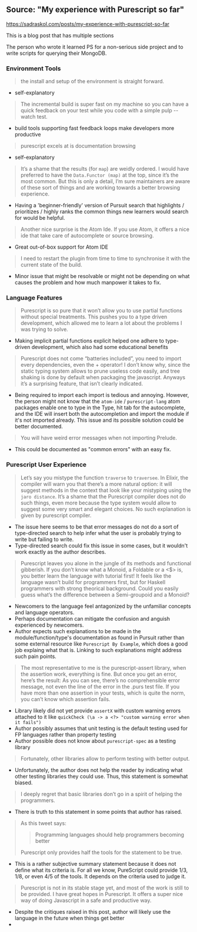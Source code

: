 
## Source: "My experience with Purescript so far"

https://sadraskol.com/posts/my-experience-with-purescript-so-far

This is a blog post that has multiple sections

The person who wrote it learned PS for a non-serious side project and to write scripts for querying their MongoDB.

### Environment Tools

> the install and setup of the environment is straight forward.

- self-explanatory

> The incremental build is super fast on my machine so you can have a quick feedback on your test while you code with a simple pulp --watch test.

- build tools supporting fast feedback loops make developers more productive

> purescript excels at is documentation browsing

- self-explanatory

> It’s a shame that the results (for `map`) are weidly ordered. I would have preferred to have the `Data.Functor (map)` at the top, since it’s the most common. But this is only a detail, I’m sure maintainers are aware of these sort of things and are working towards a better browsing experience.

- Having a 'beginner-friendly' version of Pursuit search that highlights / prioritizes / highly ranks the common things new learners would search for would be helpful.

> Another nice surprise is the Atom Ide. If you use Atom, it offers a nice ide that take care of autocomplete or source browsing.

- Great out-of-box support for Atom IDE

> I need to restart the plugin from time to time to synchronise it with the current state of the build.

- Minor issue that might be resolvable or might not be depending on what causes the problem and how much manpower it takes to fix.

### Language Features

> Purescript is so pure that it won’t allow you to use partial functions without special treatments. This pushes you to a type driven development, which allowed me to learn a lot about the problems I was trying to solve.

- Making implicit partial functions explicit helped one adhere to type-driven development, which also had some educational benefits

> Purescript does not come “batteries included”, you need to import every dependencies, even the + operator! I don’t know why, since the static typing system allows to prune useless code easily, and tree shaking is done by default when packaging the javascript. Anyways it’s a surprising feature, that isn’t clearly indicated.

- Being required to import each import is tedious and annoying. However, the person might not know that the `atom-ide` / `purescript-lang` atom packages enable one to type in the Type, hit tab for the autocomplete, and the IDE will insert both the autocompletion and import the module if it's not imported already. This issue and its possible solution could be better documented.

> You will have weird error messages when not importing Prelude.

- This could be documented as "common errors" with an easy fix.

### Purescript User Experience

> Let’s say you mistype the function `traverse` to `traversee`. In Elixir, the compiler will warn you that there’s a more natural option: it will suggest methods in the context that look like your mistyping using the `jaro distance`. It’s a shame that the Purescript compiler does not do such things, even more because the type system would allow to suggest some very smart and elegant choices. No such explanation is given by purescript compiler.

- The issue here seems to be that error messages do not do a sort of type-directed search to help infer what the user is probably trying to write but failing to write.
- Type-directed search could fix this issue in some cases, but it wouldn't work exactly as the author describes.

> Purescript leaves you alone in the jungle of its methods and functional gibberish. If you don’t know what a Monoid, a Foldable or a <$> is, you better learn the language with tutorial first! It feels like the language wasn’t build for programmers first, but for Haskell programmers with strong theorical background. Could you easily guess what’s the difference between a Semi-groupoid and a Monoid?

- Newcomers to the language feel antagonized by the unfamiliar concepts and language operators.
- Perhaps documentation can mitigate the confusion and anguish experienced by newcomers.
- Author expects such explanations to be made in the module/function/type's documentation as found in Pursuit rather than some external resource like `Purescript By Example`, which does a good job explaing what that is. Linking to such explanations might address such pain points.

> The most representative to me is the purescript-assert library, when the assertion work, everything is fine. But once you get an error, here’s the result:
> As you can see, there’s no comprehensible error message, not even the line of the error in the .purs test file. If you have more than one assertion in your tests, which is quite the norm, you can’t know which assertion fails.

- Library likely did not yet provide `assertX` with custom warning errors attached to it like `quickCheck (\a -> a <?> "custom warning error when it fails")`
- Author possibly assumes that unit testing is the default testing used for FP languages rather than property testing
- Author possible does not know about `purescript-spec` as a testing library

> Fortunately, other libraries allow to perform testing with better output.

- Unfortunately, the author does not help the reader by indicating what other testing libraries they could use. Thus, this statement is somewhat biased.

> I deeply regret that basic libraries don’t go in a spirit of helping the programmers.

- There is truth to this statement in some points that author has raised.

> As this tweet says:
>
>>  Programming languages should help programmers becoming better
>
> Purescript only provides half the tools for the statement to be true.

- This is a rather subjective summary statement because it does not define what its criteria is. For all we know, PureScript could provide 1/3, 1/8, or even 4/5 of the tools. It depends on the criteria used to judge it.

> Purescript is not in its stable stage yet, and most of the work is still to be provided. I have great hopes in Purescript. It offers a super nice way of doing Javascript in a safe and productive way.

- Despite the critiques raised in this post, author will likely use the language in the future when things get better
- 
